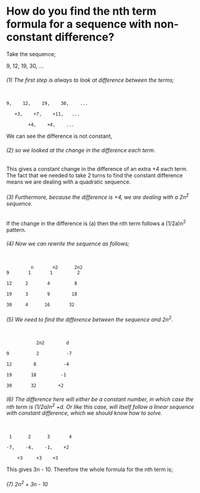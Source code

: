 # How do you find the nth term formula for a sequence with non-constant difference?

Take the sequence;

9,    12,    19,    30,    ...

###### (1) The first step is always to look at difference between the terms;
```

9,    12,    19,    30,    ...

   +3,    +7,    +11,   ...         
   
        +4,    +4,    ...                      
```
We can see the difference is not constant, 

###### (2)  so we looked at the change in the difference each term.

This gives a constant change in the difference of an extra +4 each term. The fact that we needed to take 2 turns to find the constant difference means we are dealing with a quadratic sequence.

###### (3) Furthermore, because the difference is +4, we are dealing with a 2n<sup>2</sup> sequence.

If the change in the difference is (a) then the nth term follows a (1/2a)n<sup>2</sup> pattern.

###### (4) Now we can rewrite the sequence as follows;

```

         n       n2      2n2
9       1       1         2

12     2       4         8             

19     3       9        18

30     4      16       32

```

###### (5) We need to find the difference between the sequence and 2n<sup>2</sup>.

```

           2n2        d

9          2          -7                

12        8          -4                   

19       18         -1

30       32        +2

```

###### (6) The difference here will either be a constant number, in which case the nth term is (1/2a)n<sup>2</sup> +d. Or like this case, will itself follow a linear sequence with constant difference, which we should know how to solve.

```

 1      2      3       4
 
-7,    -4,    -1,    +2

    +3     +3    +3
```

This gives 3n - 10. Therefore the whole formula for the nth term is;

###### (7) 2n<sup>2</sup> + 3n - 10

